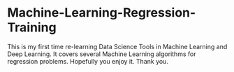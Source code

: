 # Machine-Learning-Regression-Training
This is my first time re-learning Data Science Tools in Machine Learning and Deep Learning. It covers several Machine Learning algorithms for regression problems. Hopefully you enjoy it. Thank you.
